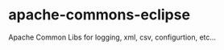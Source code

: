apache-commons-eclipse
======================

Apache Common Libs for logging, xml, csv, configurtion, etc...
